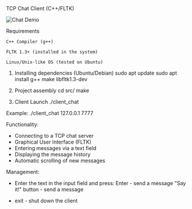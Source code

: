TCP Chat Client (C++/FLTK)

![Chat Demo](screenshots/chatt_demo.cd)

Requirements

    C++ Compiler (g++)

    FLTK 1.3+ (installed in the system)

    Linux/Unix-like OS (tested on Ubuntu)

1. Installing dependencies (Ubuntu/Debian)
    sudo apt update
    sudo apt install g++ make libfltk1.3-dev

2. Project assembly
    cd src/
    make

3. Client Launch
    ./client_chat <IP> <PORT>

Example:
    ./client_chat 127.0.0.1 7777

Functionality:
  * Connecting to a TCP chat server
  * Graphical User Interface (FLTK)
  * Entering messages via a text field
  * Displaying the message history
  * Automatic scrolling of new messages

Management:

  * Enter the text in the input field and press:
        Enter - send a message
        "Say it!" button - send a message

  * exit - shut down the client
